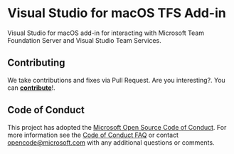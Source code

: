 # Visual Studio for macOS TFS Add-in

Visual Studio for macOS add-in for interacting with Microsoft Team Foundation Server and Visual Studio Team Services.

## Contributing

We take contributions and fixes via Pull Request. Are you interesting?. You can **[contribute](docs/How-Contribute.md)**!.

## Code of Conduct

This project has adopted the [Microsoft Open Source Code of Conduct](https://opensource.microsoft.com/codeofconduct/). For more information see the [Code of Conduct FAQ](https://opensource.microsoft.com/codeofconduct/faq/) or contact [opencode@microsoft.com](mailto:opencode@microsoft.com) with any additional questions or comments.
